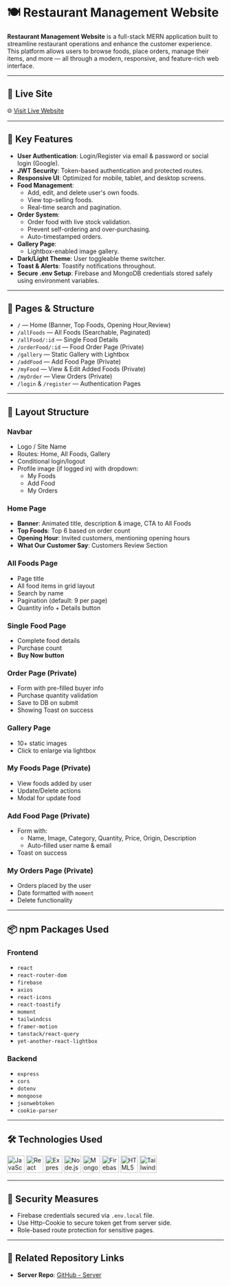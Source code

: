 # 🍽️ Restaurant Management Website

**Restaurant Management Website** is a full-stack MERN application built to streamline restaurant operations and enhance the customer experience. This platform allows users to browse foods, place orders, manage their items, and more — all through a modern, responsive, and feature-rich web interface.

---

## 🚀 Live Site

🌐 [Visit Live Website](https://restaurant-management-ac40f.web.app/)

---

## 🔑 Key Features

- **User Authentication**: Login/Register via email & password or social login (Google).
- **JWT Security**: Token-based authentication and protected routes.
- **Responsive UI**: Optimized for mobile, tablet, and desktop screens.
- **Food Management**:
  - Add, edit, and delete user's own foods.
  - View top-selling foods.
  - Real-time search and pagination.
- **Order System**:
  - Order food with live stock validation.
  - Prevent self-ordering and over-purchasing.
  - Auto-timestamped orders.
- **Gallery Page**:
  - Lightbox-enabled image gallery.
- **Dark/Light Theme**: User toggleable theme switcher.
- **Toast & Alerts**: Toastify notifications throughout.
- **Secure .env Setup**: Firebase and MongoDB credentials stored safely using environment variables.

---

## 🧩 Pages & Structure

- `/` — Home (Banner, Top Foods, Opening Hour,Review)
- `/allFoods` — All Foods (Searchable, Paginated)
- `/allFood/:id` — Single Food Details
- `/orderFood/:id` — Food Order Page (Private)
- `/gallery` — Static Gallery with Lightbox
- `/addFood` — Add Food Page (Private)
- `/myFood` — View & Edit Added Foods (Private)
- `/myOrder` — View Orders (Private)
- `/login` & `/register` — Authentication Pages

---

## 🧭 Layout Structure

### Navbar

- Logo / Site Name
- Routes: Home, All Foods, Gallery
- Conditional login/logout
- Profile image (if logged in) with dropdown:
  - My Foods
  - Add Food
  - My Orders

### Home Page

- **Banner**: Animated title, description & image, CTA to All Foods
- **Top Foods**: Top 6 based on order count
- **Opening Hour**: Invited customers, mentioning opening hours
- **What Our Customer Say**: Customers Review Section

### All Foods Page

- Page title
- All food items in grid layout
- Search by name
- Pagination (default: 9 per page)
- Quantity info + Details button

### Single Food Page

- Complete food details
- Purchase count
- **Buy Now button**

### Order Page (Private)

- Form with pre-filled buyer info
- Purchase quantity validation
- Save to DB on submit
- Showing Toast on success

### Gallery Page

- 10+ static images
- Click to enlarge via lightbox

### My Foods Page (Private)

- View foods added by user
- Update/Delete actions
- Modal for update food

### Add Food Page (Private)

- Form with:
  - Name, Image, Category, Quantity, Price, Origin, Description
  - Auto-filled user name & email
- Toast on success

### My Orders Page (Private)

- Orders placed by the user
- Date formatted with `moment`
- Delete functionality

---

## 📦 npm Packages Used

### Frontend

- `react`
- `react-router-dom`
- `firebase`
- `axios`
- `react-icons`
- `react-toastify`
- `moment`
- `tailwindcss`
- `framer-motion`
- `tanstack/react-query`
- `yet-another-react-lightbox`

### Backend

- `express`
- `cors`
- `dotenv`
- `mongoose`
- `jsonwebtoken`
- `cookie-parser`

---

## 🛠 Technologies Used

<div align="left">
  <img src="https://cdn.jsdelivr.net/gh/devicons/devicon/icons/javascript/javascript-original.svg" height="40" alt="JavaScript" />
  <img src="https://cdn.simpleicons.org/react/61DAFB" height="40" alt="React" />
  <img src="https://cdn.jsdelivr.net/gh/devicons/devicon/icons/express/express-original.svg" height="40" alt="Express" />
  <img src="https://cdn.jsdelivr.net/gh/devicons/devicon/icons/nodejs/nodejs-original.svg" height="40" alt="Node.js" />
  <img src="https://cdn.jsdelivr.net/gh/devicons/devicon/icons/mongodb/mongodb-original.svg" height="40" alt="MongoDB" />
  <img src="https://www.vectorlogo.zone/logos/firebase/firebase-icon.svg" height="40" alt="Firebase" />
  <img src="https://cdn.jsdelivr.net/gh/devicons/devicon/icons/html5/html5-original.svg" height="40" alt="HTML5" />
  <img src="https://cdn.simpleicons.org/tailwindcss/06B6D4" height="40" alt="Tailwind CSS" />
</div>

---

## 🔐 Security Measures

- Firebase credentials secured via `.env.local` file.
- Use Http-Cookie to secure token get from server side.
- Role-based route protection for sensitive pages.

---

## 📁 Related Repository Links

- **Server Repo**: [GitHub - Server](https://github.com/coder-binary1/11-restaurant-management-server)
